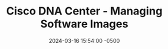 ---
title: Cisco DNA Center - Managing Software Images
date: 2024-03-16 15:54:00 -0500
categories: [CCNP,DNA Center]
tags: [dnac,cisco]     # TAG names should always be lowercase
---